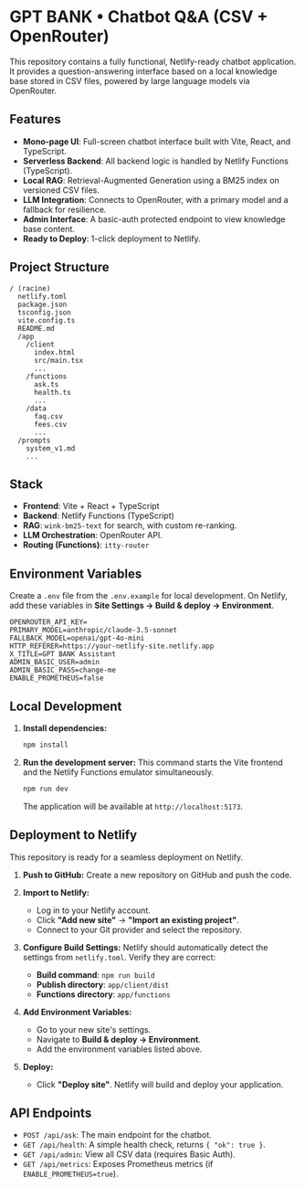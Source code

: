 # GPT BANK • Chatbot Q&A (CSV + OpenRouter)

This repository contains a fully functional, Netlify-ready chatbot application. It provides a question-answering interface based on a local knowledge base stored in CSV files, powered by large language models via OpenRouter.

## Features

- **Mono-page UI**: Full-screen chatbot interface built with Vite, React, and TypeScript.
- **Serverless Backend**: All backend logic is handled by Netlify Functions (TypeScript).
- **Local RAG**: Retrieval-Augmented Generation using a BM25 index on versioned CSV files.
- **LLM Integration**: Connects to OpenRouter, with a primary model and a fallback for resilience.
- **Admin Interface**: A basic-auth protected endpoint to view knowledge base content.
- **Ready to Deploy**: 1-click deployment to Netlify.

## Project Structure

```
/ (racine)
  netlify.toml
  package.json
  tsconfig.json
  vite.config.ts
  README.md
  /app
    /client
      index.html
      src/main.tsx
      ...
    /functions
      ask.ts
      health.ts
      ...
    /data
      faq.csv
      fees.csv
      ...
  /prompts
    system_v1.md
    ...
```

## Stack

- **Frontend**: Vite + React + TypeScript
- **Backend**: Netlify Functions (TypeScript)
- **RAG**: `wink-bm25-text` for search, with custom re-ranking.
- **LLM Orchestration**: OpenRouter API.
- **Routing (Functions)**: `itty-router`

## Environment Variables

Create a `.env` file from the `.env.example` for local development. On Netlify, add these variables in **Site Settings → Build & deploy → Environment**.

```env
OPENROUTER_API_KEY=
PRIMARY_MODEL=anthropic/claude-3.5-sonnet
FALLBACK_MODEL=openai/gpt-4o-mini
HTTP_REFERER=https://your-netlify-site.netlify.app
X_TITLE=GPT BANK Assistant
ADMIN_BASIC_USER=admin
ADMIN_BASIC_PASS=change-me
ENABLE_PROMETHEUS=false
```

## Local Development

1.  **Install dependencies:**
    ```bash
    npm install
    ```

2.  **Run the development server:**
    This command starts the Vite frontend and the Netlify Functions emulator simultaneously.
    ```bash
    npm run dev
    ```
    The application will be available at `http://localhost:5173`.

## Deployment to Netlify

This repository is ready for a seamless deployment on Netlify.

1.  **Push to GitHub:**
    Create a new repository on GitHub and push the code.

2.  **Import to Netlify:**
    - Log in to your Netlify account.
    - Click **"Add new site"** → **"Import an existing project"**.
    - Connect to your Git provider and select the repository.

3.  **Configure Build Settings:**
    Netlify should automatically detect the settings from `netlify.toml`. Verify they are correct:
    - **Build command**: `npm run build`
    - **Publish directory**: `app/client/dist`
    - **Functions directory**: `app/functions`

4.  **Add Environment Variables:**
    - Go to your new site's settings.
    - Navigate to **Build & deploy → Environment**.
    - Add the environment variables listed above.

5.  **Deploy:**
    - Click **"Deploy site"**. Netlify will build and deploy your application.

## API Endpoints

- `POST /api/ask`: The main endpoint for the chatbot.
- `GET /api/health`: A simple health check, returns `{ "ok": true }`.
- `GET /api/admin`: View all CSV data (requires Basic Auth).
- `GET /api/metrics`: Exposes Prometheus metrics (if `ENABLE_PROMETHEUS=true`).
